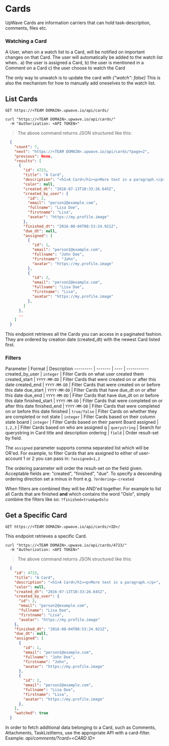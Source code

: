# Cards

UpWave Cards are information carriers that can hold task-description, comments, files etc.

### Watching a Card

A User, when on a watch list to a Card, will be notified on important changes on that Card.
The user will automatically be added to the watch list when..
a) the user is assigned a Card,
b) the user is mentioned in a Comment on a Card
c) the user choose to watch the Card

The only way to unwatch is to update the card with *{"watch": false}*
This is also the mechanism for how to manually add oneselves to the watch list.

## List Cards

`GET https://<TEAM DOMAIN>.upwave.io/api/cards/`

```shell
curl "https://<TEAM DOMAIN>.upwave.io/api/cards/"
  -H "Authorization: <API TOKEN>"
```

> The above command returns JSON structured like this:

```json
  {
    "count": 7, 
    "next": "https://<TEAM DOMAIN>.upwave.io/api/cards/?page=2",
    "previous": None, 
    "results": [
      {
        "id": 4723,
        "title": "A Card",
        "description": "<h1>A Card</h1><p>More text in a paragraph.</p>",
        "color": null,
        "created_dt": "2016-07-13T10:33:26.645Z",
        "created_by_user": {
          "id": 2,
          "email": "person2@example.com",
          "fullname": "Lisa Doe",
          "firstname": "Lisa",
          "avatar": "https://my.profile.image"
        },
        "finished_dt": "2016-08-04T08:53:24.921Z",
        "due_dt": null,
        "assigned": [
          {
            "id": 1,
            "email": "person1@example.com",
            "fullname": "John Doe",
            "firstname": "John",
            "avatar": "https://my.profile.image"
          },
          {
            "id": 2,
            "email": "person2@example.com",
            "fullname": "Lisa Doe",
            "firstname": "Lisa",
            "avatar": "https://my.profile.image"
          },
        ]
      },
      ..
    ]
  }
```

This endpoint retrieves all the Cards you can access in a paginated fashion.
They are ordered by creation date (created_dt) with the newest Card listed first.

### Filters

Parameter | Format | Description
--------- | ------- | ---- | -----------
created_by_user | `integer` | Filter Cards on what user created them
created_start | `YYYY-MM-DD` | Filter Cards that were created on or after this date
created_end | `YYYY-MM-DD` | Filter Cards that were created on or before this date
due_start | `YYYY-MM-DD` | Filter Cards that have due_dt on or after this date
due_end | `YYYY-MM-DD` | Filter Cards that have due_dt on or before this date
finished_start | `YYYY-MM-DD` | Filter Cards that were completed on or after this date
finished_end | `YYYY-MM-DD` | Filter Cards that were completed on or before this date
finished | `true/false` | Filter Cards on whether they are completed or not
state | `integer` | Filter Cards based on their column state
board | `integer` | Filter Cards based on their parent Board
assigned | `1,2,3` | Filter Cards based on who are assigned
q | `querystring` | Search for querystring in Card title and description
ordering | `field` | Order result-set by field.

The `assigned` parameter supports comma separated list which will be OR'ed.
For example, to filter Cards that are assigned to either of user-account 1 or 2 you can pass in:
`?assigned=1,2`

The ordering parameter will order the result-set on the field given. Acceptable fields are:
"created", "finished", "due". To specify a descending ordering direction set a minus in front e.g. `?ordering=-created`

When filters are combined they will be AND'ed together. For example to list all Cards that are finished **and** which contains the word "Oslo",
simply combine the filters like so: `?finished=true&q=Oslo`

## Get a Specific Card

`GET https://<TEAM DOMAIN>.upwave.io/api/cards/<ID>/`

This endpoint retrieves a specific Card.

```shell
curl "https://<TEAM DOMAIN>.upwave.io/api/cards/4723/"
  -H "Authorization: <API TOKEN>"
```

> The above command returns JSON structured like this:

```json
  {
    "id": 4723,
    "title": "A Card",
    "description": "<h1>A Card</h1><p>More text in a paragraph.</p>",
    "color": null,
    "created_dt": "2016-07-13T10:33:26.645Z",
    "created_by_user": {
      "id": 2,
      "email": "person2@example.com",
      "fullname": "Lisa Doe",
      "firstname": "Lisa",
      "avatar": "https://my.profile.image"
    },
    "finished_dt": "2016-08-04T08:53:24.921Z",
    "due_dt": null,
    "assigned": [
      {
        "id": 1,
        "email": "person1@example.com",
        "fullname": "John Doe",
        "firstname": "John",
        "avatar": "https://my.profile.image"
      },
      {
        "id": 2,
        "email": "person2@example.com",
        "fullname": "Lisa Doe",
        "firstname": "Lisa",
        "avatar": "https://my.profile.image"
      },
    ],
    "watched": true
  }
```

In order to fetch additional data belonging to a Card, such as Comments, Attachments, TaskListItems,
use the appropriate API with a card-filter. Example: *api/comments/?card=\<CARD ID\>*
